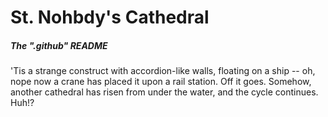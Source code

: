 # St. Nohbdy's Cathedral
##### The ".github" README
'Tis a strange construct with accordion-like walls, floating on a ship -- oh, nope now a crane has placed it upon a rail station. Off it goes. Somehow, another cathedral has risen from under the water, and the cycle continues. Huh!?
